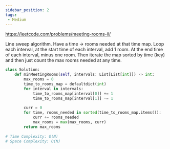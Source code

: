 ```yaml
---
sidebar_position: 2
tags:
 - Medium
---
```


https://leetcode.com/problems/meeting-rooms-ii/

Line sweep algorithm. Have a time -> rooms needed at that time map. Loop each interval, at the start time of each interval, add 1 room. At the end time of each interval, minus one room. Then iterate the map sorted by time (key) and then just count the max rooms needed at any time.

```python
class Solution:
    def minMeetingRooms(self, intervals: List[List[int]]) -> int:
        max_rooms = 0
        time_to_rooms_map = defaultdict(int)
        for interval in intervals:
            time_to_rooms_map[interval[0]] += 1
            time_to_rooms_map[interval[1]] -= 1
        
        curr = 0
        for time, rooms_needed in sorted(time_to_rooms_map.items()):
            curr += rooms_needed
            max_rooms = max(max_rooms, curr)
        return max_rooms
        
# Time Complexity: O(N)
# Space Complexity: O(N)
```